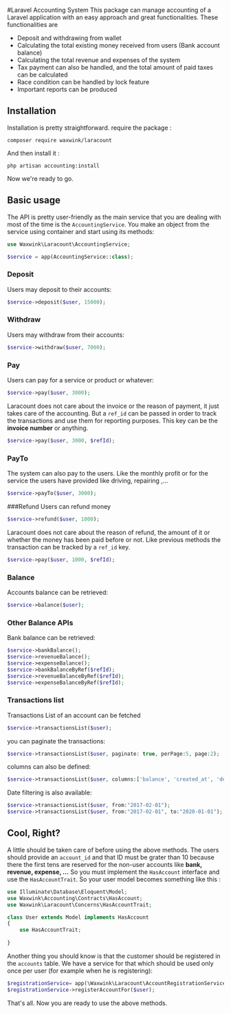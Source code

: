 #Laravel Accounting System
This package can manage accounting of a Laravel application with an easy approach and great functionalities. 
These functionalities are
* Deposit and withdrawing from wallet
* Calculating the total existing money received from users (Bank account balance)
* Calculating the total revenue and expenses of the system
* Tax payment can also be handled, and the total amount of paid taxes can be calculated
* Race condition can be handled by lock feature
* Important reports can be produced

## Installation
Installation is pretty straightforward. require the package :
```shell
composer require waxwink/laracount 
```

And then install it :
```shell
php artisan accounting:install
```

Now we're ready to go.

## Basic usage
The API is pretty user-friendly as the main service that you are dealing with most of the time is the `AccountingService`.
You make an object from the service using container and start using its methods:

```php
use Waxwink\Laracount\AccountingService;

$service = app(AccountingService::class);
```

### Deposit 
Users may deposit to their accounts:
```php
$service->deposit($user, 15000);
```

### Withdraw 
Users may withdraw from their accounts:
```php
$service->withdraw($user, 7000);
```

### Pay
Users can pay for a service or product or whatever:
```php
$service->pay($user, 3000);
```
Laracount does not care about the invoice or the reason of payment, it just takes care of the accounting.
But a `ref_id` can be passed in order to track the transactions and use them for reporting purposes. 
This key can be the **invoice number** or anything.
```php
$service->pay($user, 3000, $refId);
```

### PayTo
The system can also pay to the users. Like the monthly profit or for the service the users have provided like driving, repairing ,...
```php
$service->payTo($user, 3000);
```

###Refund
Users can refund money
```php
$service->refund($user, 1000);
```
Laracount does not care about the reason of refund, the amount of it or whether the money has been paid before or not.
Like previous methods the transaction can be tracked by a `ref_id` key.
```php
$service->pay($user, 1000, $refId);
```

### Balance
Accounts balance can be retrieved:
```php
$service->balance($user);
```

### Other Balance APIs
Bank balance can be retrieved:
```php
$service->bankBalance();
$service->revenueBalance();
$service->expenseBalance();
$service->bankBalanceByRef($refId);
$service->revenueBalanceByRef($refId);
$service->expenseBalanceByRef($refId);
```

### Transactions list
Transactions List of an account can be fetched
```php
$service->transactionsList($user);
```
you can paginate the transactions:
```php
$service->transactionsList($user, paginate: true, perPage:5, page:2);
```
columns can also be defined:
```php
$service->transactionsList($user, columns:['balance', 'created_at', 'description']);
```
Date filtering is also available:
```php
$service->transactionsList($user, from:"2017-02-01");
$service->transactionsList($user, from:"2017-02-01", to:"2020-01-01");
```
## Cool, Right?
A little should be taken care of before using the above methods. The users should provide an `account_id` and that ID must be grater than 10 because there the first tens are reserved for the non-user accounts like **bank, revenue, expense, ...**
So you must implement the `HasAccount` interface and use the `HasAccountTrait`. So your user model becomes something like this :
```php
use Illuminate\Database\Eloquent\Model;
use Waxwink\Accounting\Contracts\HasAccount;
use Waxwink\Laracount\Concerns\HasAccountTrait;

class User extends Model implements HasAccount
{
    use HasAccountTrait;
    
}

```
Another thing you should know is that the customer should be registered in the `accounts` table.
We have a service for that which should be used only once per user (for example when he is registering):
```php
$registrationService= app(\Waxwink\Laracount\AccountRegistrationService::class);
$registrationService->registerAccountFor($user);
```
That's all. Now you are ready to use the above methods.